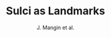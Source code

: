 ---
cat: gaia
subcat: architecture
bestof: false
author: J. Mangin et al.
title: Sulci as Landmarks
year: 2015
type: incollection
booktitle: Brain Mapping - An Encyclopedic Reference
---